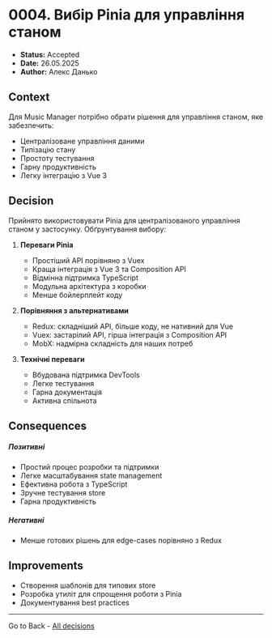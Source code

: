 # 0004. Вибір Pinia для управління станом

- **Status:** Accepted
- **Date:** 26.05.2025
- **Author:** Алекс Данько

## Context

Для Music Manager потрібно обрати рішення для управління станом, яке забезпечить:
- Централізоване управління даними
- Типізацію стану
- Простоту тестування
- Гарну продуктивність
- Легку інтеграцію з Vue 3

## Decision

Прийнято використовувати Pinia для централізованого управління станом у застосунку. Обґрунтування вибору:

1. **Переваги Pinia**
   - Простіший API порівняно з Vuex
   - Краща інтеграція з Vue 3 та Composition API
   - Відмінна підтримка TypeScript
   - Модульна архітектура з коробки
   - Менше бойлерплейт коду

2. **Порівняння з альтернативами**
   - Redux: складніший API, більше коду, не нативний для Vue
   - Vuex: застарілий API, гірша інтеграція з Composition API
   - MobX: надмірна складність для наших потреб

3. **Технічні переваги**
   - Вбудована підтримка DevTools
   - Легке тестування
   - Гарна документація
   - Активна спільнота

## Consequences
##### Позитивні
- Простий процес розробки та підтримки
- Легке масштабування state management
- Ефективна робота з TypeScript
- Зручне тестування store
- Гарна продуктивність
##### Негативні
- Менше готових рішень для edge-cases порівняно з Redux

## Improvements
- Створення шаблонів для типових store
- Розробка утиліт для спрощення роботи з Pinia
- Документування best practices

---
Go to Back - [All decisions](../README.md)